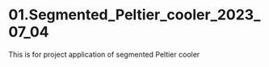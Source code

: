 # 01.Segmented_Peltier_cooler_2023_07_04
This is for project application of segmented Peltier cooler
